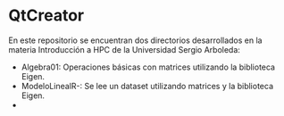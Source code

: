 # QtCreator

En este repositorio se encuentran dos directorios desarrollados en la materia Introducción a HPC de la Universidad Sergio Arboleda:

* Algebra01: Operaciones básicas con matrices utilizando la biblioteca Eigen.
* ModeloLinealR-: Se lee un dataset utilizando matrices y la biblioteca Eigen.
* 
